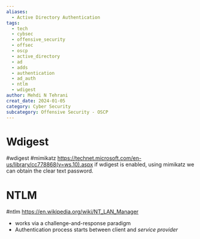 ```yaml
---
aliases:
  - Active Directory Authentication
tags:
  - tech
  - cybsec
  - offensive_security
  - offsec
  - oscp
  - active_directory
  - ad
  - adds
  - authentication
  - ad_auth
  - ntlm
  - wdigest
author: Mehdi N Tehrani
creat_date: 2024-01-05
category: Cyber Security
subcategory: Offensive Security - OSCP
---
```


# Wdigest
#wdigest #mimikatz 
https://technet.microsoft.com/en-us/library/cc778868(v=ws.10).aspx
if wdigest is enabled, using mimikatz we can obtain the clear text password.


# NTLM
#ntlm
https://en.wikipedia.org/wiki/NT_LAN_Manager
- works via a challenge-and-response paradigm
- Authentication process starts between client and *service provider*
